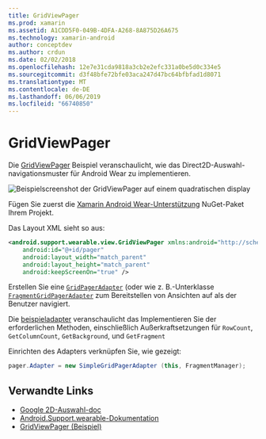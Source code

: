 ```yaml
---
title: GridViewPager
ms.prod: xamarin
ms.assetid: A1CDD5F0-049B-4DFA-A268-8A875D26A675
ms.technology: xamarin-android
author: conceptdev
ms.author: crdun
ms.date: 02/02/2018
ms.openlocfilehash: 12e7e31cda9818a3cb2e2efc331a0be5d0c334e5
ms.sourcegitcommit: d3f48bfe72bfe03aca247d47bc64bfbfad1d8071
ms.translationtype: MT
ms.contentlocale: de-DE
ms.lasthandoff: 06/06/2019
ms.locfileid: "66740850"
---
```

# <a name="gridviewpager"></a>GridViewPager

Die [GridViewPager](https://developer.xamarin.com/samples/monodroid/wear/GridViewPager/) Beispiel veranschaulicht, wie das Direct2D-Auswahl-navigationsmuster für Android Wear zu implementieren.

![Beispielscreenshot der GridViewPager auf einem quadratischen display](gridviewpager-images/gridviewpager.png)

Fügen Sie zuerst die [Xamarin Android Wear-Unterstützung](https://www.nuget.org/packages/Xamarin.Android.Wear/) NuGet-Paket Ihrem Projekt.

Das Layout XML sieht so aus:

```xml
<android.support.wearable.view.GridViewPager xmlns:android="http://schemas.android.com/apk/res/android"
    android:id="@+id/pager"
    android:layout_width="match_parent"
    android:layout_height="match_parent"
    android:keepScreenOn="true" />
```

Erstellen Sie eine [`GridPagerAdapter`](https://developer.android.com/reference/android/support/wearable/view/GridPagerAdapter.html)
(oder wie z. B.-Unterklasse [`FragmentGridPagerAdapter`](https://developer.android.com/reference/android/support/wearable/view/FragmentGridPagerAdapter.html)
zum Bereitstellen von Ansichten auf als der Benutzer navigiert.

Die [beispieladapter](https://github.com/xamarin/monodroid-samples/blob/master/wear/GridViewPager/GridViewPager/SimpleGridPagerAdapter.cs) veranschaulicht das Implementieren Sie der erforderlichen Methoden, einschließlich Außerkraftsetzungen für `RowCount`, `GetColumnCount`, `GetBackground`, und `GetFragment`

Einrichten des Adapters verknüpfen Sie, wie gezeigt:

```csharp
pager.Adapter = new SimpleGridPagerAdapter (this, FragmentManager);
```



## <a name="related-links"></a>Verwandte Links

- [Google 2D-Auswahl-doc](https://developer.android.com/training/wearables/ui/2d-picker.html)
- [Android.Support.wearable-Dokumentation](https://developer.android.com/reference/android/support/wearable/view/package-summary.html)
- [GridViewPager (Beispiel)](https://developer.xamarin.com/samples/monodroid/wear/GridViewPager/)
